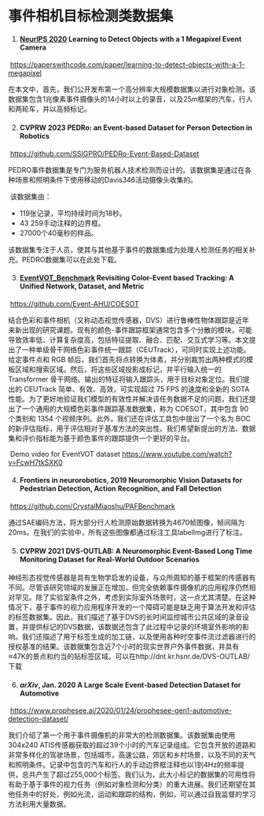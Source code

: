 # 事件相机目标检测类数据集

1. #### [NeurIPS 2020](https://paperswithcode.com/conference/neurips-2020-12) Learning to Detect Objects with a 1 Megapixel Event Camera 

​	<https://paperswithcode.com/paper/learning-to-detect-objects-with-a-1-megapixel>

​	在本文中，首先，我们公开发布第一个高分辨率大规模数据集以进行对象检测。该数据集包含1兆像素事件摄像头的14小时以上的录音，以及25m框架的汽车，行人和两轮车，并以高频标记。

2. #### CVPRW 2023 PEDRo: an Event-based Dataset for Person Detection in Robotics 

​	<https://github.com/SSIGPRO/PEDRo-Event-Based-Dataset>

​	PEDRO事件数据集是专门为服务机器人技术检测而设计的。该数据集是通过在各种场景和照明条件下使用移动的Davis346活动摄像头收集的。

​	该数据集由：

- 119张记录，平均持续时间为18秒。
- 43 259手动注释的边界框。
- 27000个40毫秒的样品。

​	该数据集专注于人员，使其与其他基于事件的数据集成为处理人检测任务的相关补充。PEDRO数据集可以在此处下载。

3. #### [EventVOT_Benchmark](https://github.com/Event-AHU/EventVOT_Benchmark)  Revisiting Color-Event based Tracking: A Unified Network, Dataset, and Metric

​	<https://github.com/Event-AHU/COESOT>	

​	结合色彩和事件相机（又称动态视觉传感器，DVS）进行鲁棒性物体跟踪是近年来新出现的研究课题。现有的颜色-事件跟踪框架通常包含多个分散的模块，可能导致效率低、计算复杂度高，包括特征提取、融合、匹配、交互式学习等。本文提出了一种单级骨干网络色彩事件统一跟踪（CEUTrack），可同时实现上述功能。给定事件点和 RGB 帧后，我们首先将点转换为体素，并分别裁剪出两种模式的模板区域和搜索区域。然后，将这些区域投影成标记，并平行输入统一的 Transformer 骨干网络。输出的特征将输入跟踪头，用于目标对象定位。我们提出的 CEUTrack 简单、有效、高效，可实现超过 75 FPS 的速度和全新的 SOTA 性能。为了更好地验证我们模型的有效性并解决该任务数据不足的问题，我们还提出了一个通用的大规模色彩事件跟踪基准数据集，称为 COESOT，其中包含 90 个类别和 1354 个视频序列。此外，我们还在评估工具包中提出了一个名为 BOC 的新评估指标，用于评估相对于基准方法的突出性。我们希望新提出的方法、数据集和评价指标能为基于颜色事件的跟踪提供一个更好的平台。

​	Demo video for EventVOT dataset <https://www.youtube.com/watch?v=FcwH7tkSXK0>

4. #### Frontiers in neurorobotics, 2019 Neuromorphic Vision Datasets for Pedestrian Detection, Action Recognition, and Fall Detection

​	<https://github.com/CrystalMiaoshu/PAFBenchmark>

​	通过SAE编码方法，将大部分行人检测原始数据转换为4670帧图像，帧间隔为20ms。在我们的实验中，所有这些图像都通过标注工具labelImg进行了标注。

5. #### CVPRW 2021 DVS-OUTLAB: A Neuromorphic Event-Based Long Time Monitoring Dataset for Real-World Outdoor Scenarios

​	神经形态视觉传感器是具有生物学启发的设备，与众所周知的基于框架的传感器有不同。尽管该研究领域的发展正在增加，但完全依赖事件摄像机的应用程序仍然相对罕见。除了实验室条件之外，考虑到实际室外场景时，这一点尤其清楚。在这种情况下，基于事件的视力应用程序开发的一个障碍可能是缺乏用于算法开发和评估的标签数据集。因此，我们描述了基于DVS的长时间监控城市公共区域的录音设置，并提供标记的DVS数据，该数据还包含了此过程中记录的环境室外影响的影响。我们还描述了用于标签生成的加工链，以及使用各种时空事件流过滤器进行的授权基准的结果。该数据集包含近7个小时的现实世界户外事件数据，并具有≈47K的景点和约当的贴标签区域。可以在http://dnt.kr.hsnr.de/DVS-OUTLAB/下载

6. #### *arXiv*, Jan. 2020 A Large Scale Event-based Detection Dataset for Automotive

​	<https://www.prophesee.ai/2020/01/24/prophesee-gen1-automotive-detection-dataset/>	

​	我们介绍了第一个用于事件摄像机的非常大的检测数据集。该数据集由使用304x240 ATIS传感器获取的超过39个小时的汽车记录组成。它包含开放的道路和非常多样化的驾驶场景，包括城市，高速公路，郊区和乡村场景，以及不同的天气和照明条件。记录中包含的汽车和行人的手动边界框注释也以1到4Hz的频率提供，总共产生了超过255,000个标签。我们认为，此大小标记的数据集的可用性将有助于基于事件的视力任务（例如对象检测和分类）的重大进展。我们还期望在其他任务中的好处，例如光流，运动和跟踪的结构，例如，可以通过自我监督的学习方法利用大量数据。

